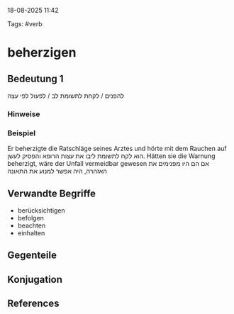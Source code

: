 
18-08-2025 11:42


Tags: #verb

# beherzigen


## Bedeutung 1
להפנים / לקחת לתשומת לב / לפעול לפי עצה

### Hinweise


### Beispiel
Er beherzigte die Ratschläge seines Arztes und hörte mit dem Rauchen auf
הוא לקח לתשומת ליבו את עצות הרופא והפסיק לעשן.
Hätten sie die Warnung beherzigt, wäre der Unfall vermeidbar gewesen
אם הם היו מפנימים את האזהרה, היה אפשר למנוע את התאונה
## Verwandte Begriffe
- berücksichtigen
- befolgen
- beachten
- einhalten

## Gegenteile



## Konjugation


## References
